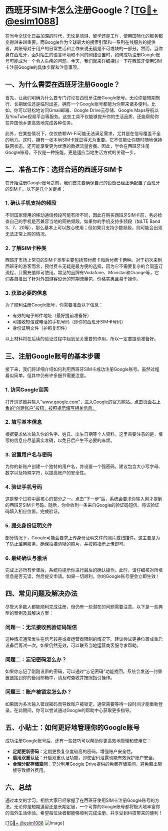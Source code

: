 # 西班牙SIM卡怎么注册Google？[[TG💪+ @esim1088](https://t.me/s/esim1088)]

在当今全球化日益加深的时代，无论是旅游、留学还是工作，使用国际化的服务都变得越来越重要。而Google作为全球最大的搜索引擎和一系列在线服务的提供者，其账号对于用户的日常生活和工作来说无疑是不可或缺的一部分。然而，当你身在西班牙，面对陌生的语言环境和不同的网络设置时，如何成功注册Google账号可能成为一个令人头疼的问题。今天，我们就来详细探讨一下在西班牙使用SIM卡注册Google的具体步骤和注意事项。

## 一、为什么需要在西班牙注册Google？

首先，让我们明确为什么要专门讨论在西班牙注册Google账号。无论你是短期旅行、长期居住还是临时出差，拥有一个Google账号都能为你带来诸多便利。比如，你可以轻松地访问Gmail邮箱、Google Drive云存储、Google Maps导航以及YouTube视频平台等服务。这些工具不仅能够提升你的生活品质，还能帮助你在异国他乡更高效地完成各种任务。

此外，在某些情况下，仅仅依赖Wi-Fi可能无法满足需求，尤其是在信号覆盖不全的地方。这时，拥有一张本地SIM卡就显得尤为重要。它不仅能让你随时随地保持联网状态，还可能享受更为优惠的数据流量套餐。因此，学会在西班牙注册Google账号，不仅是一种技能，更是适应当地生活方式的关键一步。

## 二、准备工作：选择合适的西班牙SIM卡

在开始注册Google账号之前，我们首先要确保自己的设备已经正确配置了西班牙的SIM卡。以下是几个关键点：

### 1. 确认手机支持的频段

不同国家使用的移动通信频段可能有所不同，因此在购买西班牙SIM卡前，务必检查自己的手机是否兼容当地的网络频段。如果你的手机支持多频段（如LTE Band 3、7、20等），那么基本上可以放心使用；但如果只支持少数频段，则可能会出现无法正常上网的情况。

### 2. 了解SIM卡种类

西班牙市场上常见的SIM卡类型主要包括预付费卡和后付费卡两种。对于初次来到西班牙的游客而言，预付费卡无疑是最方便的选择，因为它不需要复杂的合同签订流程，只需充值即可使用。常见的品牌有Vodafone、Movistar和Orange等，它们各自推出了针对外国游客设计的短期流量包，价格实惠且易于操作。

### 3. 获取必要的信息

为了顺利注册Google账号，你需要准备以下信息：
- 有效的电子邮件地址（最好提前准备好）
- 可接收短信或电话的手机号码（即你的西班牙SIM卡号码）
- 身份证明文件（护照复印件）

以上材料将在后续的验证过程中起到至关重要的作用，所以一定要提前准备好。

## 三、注册Google账号的基本步骤

接下来，我们将详细介绍如何利用西班牙SIM卡成功注册Google账号。虽然过程看似简单，但其中仍有许多细节需要注意。

### 1. 访问Google官网

打开浏览器并输入“www.google.com”，进入Google的官方网站。点击页面右上角的“创建账户”按钮，按照提示填写相关信息。

### 2. 填写基本信息

根据要求依次输入你的名字、姓氏、出生日期等个人资料。这里需要注意的是，填写的信息应尽量真实准确，以免日后产生不必要的麻烦。

### 3. 设置用户名与密码

为你的新账户创建一个独特的用户名，并设置一个强密码。建议包含大小写字母、数字以及特殊字符，以提高账户的安全性。

### 4. 验证手机号码

这是整个过程中最核心的部分之一。点击“下一步”后，系统会要求你输入刚才提到的西班牙SIM卡号码。随后，你会收到一条来自Google的验证码短信。将该验证码填入相应位置，完成验证。

### 5. 提交身份证明文件

部分情况下，Google可能会要求上传身份证明文件的照片或扫描件。这主要是为了防止滥用服务。确保拍摄清晰的照片，并按照指示上传即可。

### 6. 最终确认与激活

完成上述所有步骤后，系统将提示你进行最后的确认操作。此时，请仔细核对所填信息是否无误，然后提交申请。如果一切顺利，你的Google账号便会立即生效！

## 四、常见问题及解决办法

尽管大多数人都能顺利完成注册，但仍有一些潜在的问题需要注意。以下是一些典型的案例及其解决方案：

### 问题一：无法接收到验证码短信

这种情况通常发生在信号较差或者运营商限制的情况下。建议尝试更换位置或重启设备后再试一次。如果仍然无效，可以联系当地运营商客服寻求帮助。

### 问题二：忘记密码怎么办？

如果你忘记了刚刚设置的密码，可以通过“忘记密码”功能找回。系统会发送一封重置链接到你的备用邮箱中，请及时查收并按照指引操作。

### 问题三：账户被锁定怎么办？

如果因为多次输入错误密码而导致账户被锁定，通常需要等待一段时间才能重新登录。在此期间，你可以尝试通过Google的帮助中心获取更多指导。

## 五、小贴士：如何更好地管理你的Google账号

成功注册Google账号后，还有一些技巧可以帮助你更高效地管理和使用它：

- **定期更新密码**：定期更换复杂度较高的密码，增强账户安全性。
- **启用双重认证**：开启双重认证功能，即使密码泄露也能有效保护账户安全。
- **合理分配存储空间**：充分利用Google Drive提供的免费存储空间，避免超出限额导致额外费用。

## 六、总结

通过本文的学习，相信大家已经掌握了在西班牙使用SIM卡注册Google账号的方法。无论你是短期逗留还是长期定居，一个可靠的Google账号都将极大地丰富你的海外生活体验。希望每位读者都能够顺利完成注册，并享受到科技带来的便利！

[[TG💪+ @esim1088](https://t.me/s/esim1088) ![Image](https://i.postimg.cc/4NQfJmqS/Snipaste-2025-05-13-00-14-12.png)]